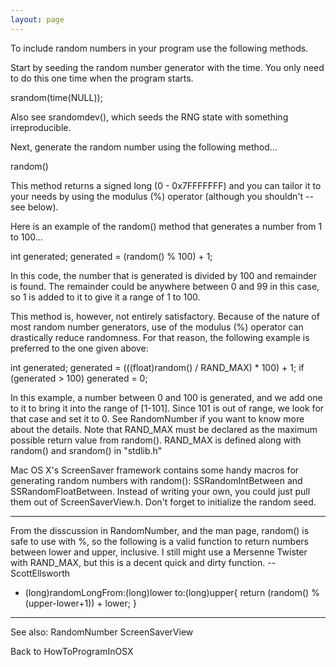 ```yaml
---
layout: page
---
```





To include random numbers in your program use the following methods.

Start by seeding the random number generator with the time.  You only need to do this one time when the program starts.
    
srandom(time(NULL));


Also see srandomdev(), which seeds the RNG state with something irreproducible.

Next, generate the random number using the following method...
    
random()


This method returns a signed long (0 - 0x7FFFFFFF) and you can tailor it to your needs by using the modulus (%) operator (although you shouldn't -- see below).

Here is an example of the random() method that generates a number from 1 to 100...
    
int generated;
generated = (random() % 100) + 1;


In this code, the number that is generated is divided by 100 and remainder is found.  The remainder could be anywhere between 0 and 99 in this case, so 1 is added to it to give it a range of 1 to 100.

This method is, however, not entirely satisfactory.  Because of the nature of most random number generators, use of the modulus (%) operator can drastically reduce randomness.  For that reason, the following example is preferred to the one given above:
    
int generated;
generated = (((float)random() / RAND_MAX) * 100) + 1;
if (generated > 100) generated = 0;

In this example, a number between 0 and 100 is generated, and we add one to it to bring it into the range of [1-101]. Since 101 is out of range, we look for that case and set it to 0. See RandomNumber if you want to know more about the details. Note that RAND_MAX must be declared as the maximum possible return value from random(). RAND_MAX is defined along with random() and srandom() in "stdlib.h"

Mac OS X's ScreenSaver framework contains some handy macros for generating random numbers with random(): SSRandomIntBetween and SSRandomFloatBetween. Instead of writing your own, you could just pull them out of ScreenSaverView.h. Don't forget to initialize the random seed.

----

From the disscussion in RandomNumber, and the man page, random() is safe to use with %, so the following is a valid function to return numbers between lower and upper, inclusive.  I still might use a Mersenne Twister with RAND_MAX, but this is a decent quick and dirty function. -- ScottEllsworth

    
+ (long)randomLongFrom:(long)lower to:(long)upper{
	return (random() % (upper-lower+1)) + lower;
}


----

See also: RandomNumber ScreenSaverView

Back to HowToProgramInOSX
